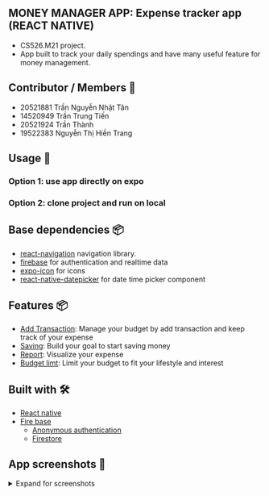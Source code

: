 ## MONEY MANAGER APP: Expense tracker app (REACT NATIVE)
- CS526.M21 project.
- App built to track your daily spendings and have many useful feature for money management.

## Contributor / Members 🤝
* 20521881 Trần Nguyễn Nhật Tân 
* 14520949 Trần Trung Tiến 
* 20521924 Trần Thành
* 19522383 Nguyễn Thị Hiền Trang


## Usage 🚀
### Option 1: use app directly on expo
### Option 2: clone project and run on local

## Base dependencies  📦

- [react-navigation](https://reactnavigation.org/) navigation library.
- [firebase](https://firebase.google.com) for authentication and realtime data
- [expo-icon](https://docs.expo.dev/guides/icons/) for icons
- [react-native-datepicker](https://github.com/react-native-datetimepicker/datetimepicker) for date time picker component

## Features 📦
- [Add Transaction](): Manage your budget by add transaction and keep track of your expense
- [Saving](): Build your goal to start saving money
- [Report](): Visualize your expense 
- [Budget limt](): Limit your budget to fit your lifestyle and interest

## Built with 🛠
- [React native](https://reactnative.dev/)
- [Fire base](https://firebase.google.com/)
    - [Anonymous authentication](https://firebase.google.com/docs/auth/web/anonymous-auth)
    - [Firestore](https://firebase.google.com/docs/firestore/query-data/listen?hl=en&authuser=0)

## App screenshots 🎨
<details>
  <summary>Expand for screenshots</summary>

<!-- <table>
  <tr><td colspan=2><strong>iOS</strong></td></tr>
  <tr>
    <td><p align="center"><img src="./docs/images/ios_date_new.png" height="420"/></p></td>
    <td><p align="center"><img src="./docs/images/ios_time.png" width="260" height="420"/></p></td>
  </tr>
  <tr><td colspan=2><strong>Android</strong></td></tr>
  <tr>
    <td><p align="center"><img src="./docs/images/android_date.png" width="200" height="400"/></p></td>
    <td><p align="center"><img src="./docs/images/android_time.png" width="200" height="400"/></p></td>
  </tr>
  <tr><td colspan=1><strong>Windows</strong></td></tr>
  <tr>
    <td><p align="center"><img src="./docs/images/windows_date.png" width="380" height="430"/></p></td>
    <td><p align="center"><img src="./docs/images/windows_time_2.png" width="380" height="430"/></p></td>
  </tr>
  <tr>
    <td><p align="center"><img src="./docs/images/windows_time_1.png" width="310" height="40"/></p></td>
  </tr>
</table> -->

</details>



